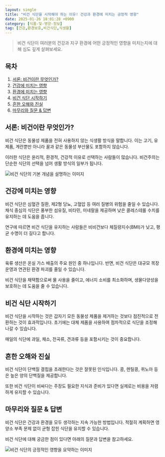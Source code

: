 ```yaml
---
layout: single
title: "비건 식단을 시작해야 하는 이유! 건강과 환경에 미치는 긍정적 영향"
date: 2025-01-26 18:01:28 +0900
category: [식품-및-영양-정보]
tag: [건강,환경보호,비건식단,식생활]
---
```

  
> 비건 식단이 여러분의 건강과 지구 환경에 어떤 긍정적인 영향을 미치는지에 대해 심도 깊게 살펴보세요.

## 목차
1. [서론: 비건이란 무엇인가?](#서론-비건이란-무엇인가)
2. [건강에 미치는 영향](#건강에-미치는-영향)
3. [환경에 미치는 영향](#환경에-미치는-영향)
4. [비건 식단 시작하기](#비건-식단-시작하기)
5. [흔한 오해와 진실](#흔한-오해와-진실)
6. [마무리와 질문 & 답변](#마무리와-질문-답변)

## 서론: 비건이란 무엇인가?

비건 식단은 동물성 제품을 전혀 사용하지 않는 식생활 방식을 말합니다. 이는 고기, 유제품, 계란뿐만 아니라 꿀과 같은 동물성 부산물도 포함하지 않습니다.


이러한 식단은 윤리적, 환경적, 건강적 이유로 선택하는 사람들이 많습니다. 비건주의는 단순한 식단의 선택을 넘어 생활 방식의 일부가 됩니다.


![비건 식단의 기본 개념을 설명하는 이미지](https://i.ibb.co/DVfX1db/QGsd0n-Bjf-CWJi-H8.png)



## 건강에 미치는 영향

비건 식단은 심혈관 질환, 제2형 당뇨, 고혈압 등 여러 질병의 위험을 줄일 수 있습니다. 채식 중심의 식단은 풍부한 섬유질, 비타민, 미네랄을 제공하며 낮은 콜레스테롤 수치를 유지하는 데 도움을 줍니다.


연구에 따르면 비건 식단을 유지하는 사람들은 비비건보다 체질량지수(BMI)가 낮고, 평균 수명이 더 길다고 합니다.



## 환경에 미치는 영향

육류 생산은 온실 가스 배출의 주요 원인 중 하나입니다. 반면, 비건 식단은 대규모 목장 운영과 연관된 환경 파괴를 줄일 수 있습니다.


비건 식단을 채택함으로써 물 사용을 줄이고, 에너지 소비를 최소화하며, 생물다양성을 보호하는 데 도움을 줄 수 있습니다.



## 비건 식단 시작하기

비건 식단을 시작하는 것은 갑자기 모든 동물성 제품을 제거하는 것보다 점진적으로 전환하는 것이 효과적입니다. 초기에는 대체 제품을 사용하여 점차적으로 식단을 조정해 나갈 수 있습니다.


매일의 식단에 과일, 채소, 전곡류, 견과류 등을 포함시키는 것이 중요합니다.



## 흔한 오해와 진실

비건 식단이 단백질 결핍을 초래한다는 것은 잘못된 인식입니다. 콩, 렌틸콩, 퀴노아 등은 높은 양의 단백질을 제공합니다.


또한 비건 식단이 비싸다는 주장도 필요한 지식과 준비가 있다면 실제로는 비용을 저렴하게 유지할 수 있습니다.



## 마무리와 질문 & 답변

비건 식단은 건강과 환경을 모두 생각하는 지속 가능한 방법입니다. 적절히 계획하면 영양소 부족 문제 없이 균형 잡힌 식단을 유지할 수 있습니다.


비건 식단에 대해 궁금한 점이 있다면 아래의 질문과 답변을 참고하세요.


![비건 식단의 긍정적인 영향을 요약하는 이미지](https://i.ibb.co/D9YYs3h/jb1-PEQAwaefb-Cfmg-F8.png)

